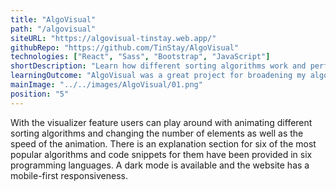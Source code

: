 ```yaml
---
title: "AlgoVisual"
path: "/algovisual"
siteURL: "https://algovisual-tinstay.web.app/"
githubRepo: "https://github.com/TinStay/AlgoVisual"
technologies: ["React", "Sass", "Bootstrap", "JavaScript"]
shortDescription: "Learn how different sorting algorithms work and perform."
learningOutcome: "AlgoVisual was a great project for broadening my algorithm knowledge as I not only had to learn how different algorithms worked under the hood, but I also had to implement a visualization for them. Before AlgoVisual I had little experience with algorithms but after deploying it I felt a sense of fulfillment with the new knowledge and skills that I gained from the project."
mainImage: "../../images/AlgoVisual/01.png"
position: "5"
---
```

With the visualizer feature users can play around with animating different sorting algorithms and changing the number of elements as well as the speed of the animation. There is an explanation section for six of the most popular algorithms and code snippets for them have been provided in six programming languages. A dark mode is available and the website has a mobile-first responsiveness.